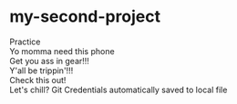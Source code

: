 # my-second-project  
Practice  
Yo momma need this phone  
Get you ass in gear!!!  
Y'all be trippin'!!!  
Check this out!  
Let's chill?
Git Credentials automatically saved to local file